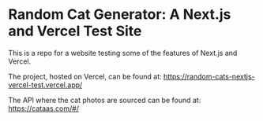 # Random Cat Generator: A Next.js and Vercel Test Site

This is a repo for a website testing some of the features of Next.js and Vercel.

The project, hosted on Vercel, can be found at: https://random-cats-nextjs-vercel-test.vercel.app/

The API where the cat photos are sourced can be found at: https://cataas.com/#/
